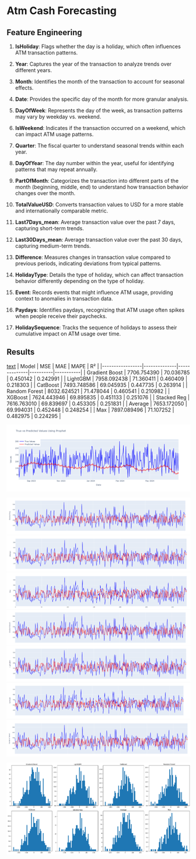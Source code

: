# Atm Cash Forecasting
## Feature Engineering


1. **IsHoliday**: Flags whether the day is a holiday, which often influences ATM transaction patterns.

2. **Year**: Captures the year of the transaction to analyze trends over different years.

3. **Month**: Identifies the month of the transaction to account for seasonal effects.

4. **Date**: Provides the specific day of the month for more granular analysis.

5. **DayOfWeek**: Represents the day of the week, as transaction patterns may vary by weekday vs. weekend.

6. **IsWeekend**: Indicates if the transaction occurred on a weekend, which can impact ATM usage patterns.

7. **Quarter**: The fiscal quarter to understand seasonal trends within each year.

8. **DayOfYear**: The day number within the year, useful for identifying patterns that may repeat annually.

9. **PartOfMonth**: Categorizes the transaction into different parts of the month (beginning, middle, end) to understand how transaction behavior changes over the month.

10. **TotalValueUSD**: Converts transaction values to USD for a more stable and internationally comparable metric.

11. **Last7Days_mean**: Average transaction value over the past 7 days, capturing short-term trends.

12. **Last30Days_mean**: Average transaction value over the past 30 days, capturing medium-term trends.

13. **Difference**: Measures changes in transaction value compared to previous periods, indicating deviations from typical patterns.

14. **HolidayType**: Details the type of holiday, which can affect transaction behavior differently depending on the type of holiday.

15. **Event**: Records events that might influence ATM usage, providing context to anomalies in transaction data.

16. **Paydays**: Identifies paydays, recognizing that ATM usage often spikes when people receive their paychecks.

17. **HolidaySequence**: Tracks the sequence of holidays to assess their cumulative impact on ATM usage over time.

## Results
[text](true_vs_predicted_models.html)
| Model           | MSE          | MAE          | MAPE     | R²        |
|-----------------|--------------|--------------|----------|-----------|
| Gradient Boost  | 7706.754390   | 70.036785     | 0.450142 | 0.242991  |
| LightGBM        | 7958.092438   | 71.360411     | 0.460409 | 0.218303  |
| CatBoost        | 7493.748586   | 69.045935     | 0.447735 | 0.263914  |
| Random Forest   | 8032.624521   | 71.478044     | 0.460541 | 0.210982  |
| XGBoost         | 7624.443946   | 69.895835     | 0.451133 | 0.251076  |
| Stacked Reg     | 7616.763010   | 69.839697     | 0.453305 | 0.251831  |
| Average         | 7653.172050   | 69.994031     | 0.452448 | 0.248254  |
| Max             | 7897.089496   | 71.107252     | 0.482975 | 0.224295  |

![alt text](ss.png)


![alt text](<Screenshot 2024-07-25 193925.png>)
![alt text](<Screenshot 2024-07-25 193929.png>)
![alt text](<Screenshot 2024-07-25 193933.png>)
![alt text](<Screenshot 2024-07-25 193855.png>)
![alt text](<Screenshot 2024-07-25 193903.png>)
![alt text](<Screenshot 2024-07-25 193909.png>)
![alt text](<Screenshot 2024-07-25 193915.png>)

![alt text](output.png)
